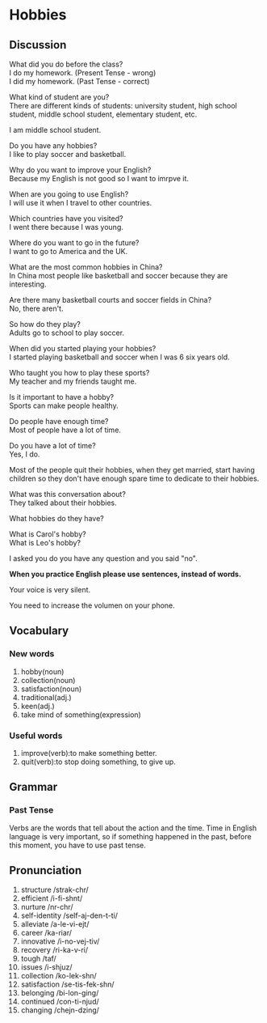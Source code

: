 # Hobbies
## Discussion
What did you do before the class?  
I do my homework. (Present Tense - wrong)   
I did my homework. (Past Tense - correct)  

What kind of student are you?  
There are different kinds of students: university student, high school student, middle school student, elementary student, etc.  

I am middle school student.  

Do you have any hobbies?  
I like to play soccer and basketball.  

Why do you want to improve your English?  
Because my English is not good so I want to imrpve it.  

When are you going to use English?  
I will use it when I travel to other countries.  

Which countries have you visited?  
I went there because I was young.  

Where do you want to go in the future?  
I want to go to America and the UK.  

What are the most common hobbies in China?  
In China most people like basketball and soccer because they are interesting.  

Are there many basketball courts and soccer fields in China?  
No, there aren't.  

So how do they play?  
Adults go to school to play soccer. 

When did you started playing your hobbies?  
I started playing basketball and soccer when I was 6 six years old.  

Who taught you how to play these sports?  
My teacher and my friends taught me.  

Is it important to have a hobby?  
Sports can make people healthy.  

Do people have enough time?  
Most of people have a lot of time.  

Do you have a lot of time?  
Yes, I do.  

Most of the people quit their hobbies, when they get married, start having children so they don't have enough spare time to dedicate to their hobbies.  

What was this conversation about?  
They talked about their hobbies.  

What hobbies do they have?  

What is Carol's hobby?  
What is Leo's hobby?  

I asked you do you have any question and you said "no".  


**When you practice English please use sentences, instead of words.**

Your voice is very silent.  

You need to increase the volumen on your phone.  

## Vocabulary
### New words
1. hobby(noun)
1. collection(noun)
1. satisfaction(noun)
1. traditional(adj.)
1. keen(adj.)
1. take mind of something(expression)

### Useful words
1. improve(verb):to make something better.
1. quit(verb):to stop doing something, to give up.


## Grammar
### Past Tense
Verbs are the words that tell about the action and the time. Time in English language is very important, so if something happened in the past, before this moment, you have to use past tense.  

## Pronunciation
1. structure /strak-chr/
1. efficient /i-fi-shnt/
1. nurture /nr-chr/
1. self-identity /self-aj-den-t-ti/
1. alleviate /a-le-vi-ejt/
1. career /ka-riar/
1. innovative /i-no-vej-tiv/
1. recovery /ri-ka-v-ri/
1. tough /taf/
1. issues /i-shjuz/
1. collection /ko-lek-shn/
1. satisfaction /se-tis-fek-shn/
1. belonging /bi-lon-ging/
1. continued /con-ti-njud/
1. changing /chejn-dzing/
